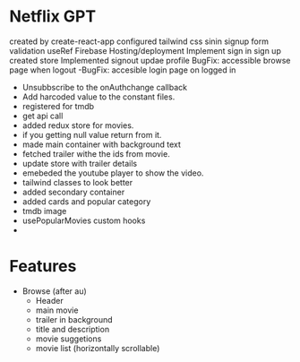 # Netflix GPT

created by create-react-app
configured tailwind css
sinin signup form 
validation
useRef 
Firebase
Hosting/deployment
Implement sign in  sign up
created store
Implemented signout
updae profile
BugFix: accessible browse page when logout
-BugFix: accesible login page on  logged in
- Unsubbscribe to the onAuthchange callback
- Add harcoded value to the constant files.
- registered for tmdb
- get api call
-  added redux store for movies.
- if you getting null value return from it.
- made main container with  background text
- fetched trailer withe the ids from movie.
- update store with trailer details
- emebeded the youtube player to show the video.
- tailwind classes to look better
- added secondary container
- added cards and popular category
- tmdb image
- usePopularMovies custom hooks
- 




# Features
- Browse (after au)
  - Header
  - main movie
  - trailer in background
  - title and description
  - movie suggetions
  - movie list (horizontally scrollable)
